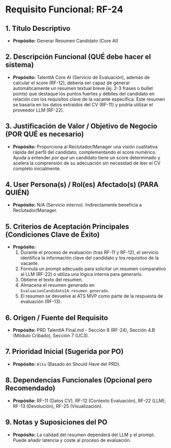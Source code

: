 # Requisito Funcional: RF-24

## 1. Título Descriptivo
* **Propósito:** Generar Resumen Candidato (Core AI)

## 2. Descripción Funcional (QUÉ debe hacer el sistema)
* **Propósito:** TalentIA Core AI (Servicio de Evaluación), además de calcular el score (RF-12), debería ser capaz de generar automáticamente un resumen textual breve (ej. 2-3 frases o bullet points) que destaque los puntos fuertes y débiles del candidato en relación con los requisitos clave de la vacante específica. Este resumen se basaría en los datos extraídos del CV (RF-11) y podría utilizar el proveedor LLM (RF-22).

## 3. Justificación de Valor / Objetivo de Negocio (POR QUÉ es necesario)
* **Propósito:** Proporciona al Reclutador/Manager una visión cualitativa rápida del perfil del candidato, complementando el score numérico. Ayuda a entender *por qué* un candidato tiene un score determinado y acelera la comprensión de su adecuación sin necesidad de leer el CV completo inicialmente.

## 4. User Persona(s) / Rol(es) Afectado(s) (PARA QUIÉN)
* **Propósito:** N/A (Servicio interno). Indirectamente beneficia a Reclutador/Manager.

## 5. Criterios de Aceptación Principales (Condiciones Clave de Éxito)
* **Propósito:**
    1.  Durante el proceso de evaluación (tras RF-11 y RF-12), el servicio identifica la información clave del candidato y los requisitos de la vacante.
    2.  Formula un prompt adecuado para solicitar un resumen comparativo al LLM (RF-22) o utiliza una lógica interna para generarlo.
    3.  Obtiene el texto del resumen.
    4.  Almacena el resumen generado en `EvaluacionCandidatoIA.resumen_generado`.
    5.  El resumen se devuelve al ATS MVP como parte de la respuesta de evaluación (RF-13).

## 6. Origen / Fuente del Requisito
* **Propósito:** PRD TalentIA FInal.md - Sección 8 (RF-24), Sección 4.B (Módulo Cribado), Sección 7 (UC3).

## 7. Prioridad Inicial (Sugerida por PO)
* **Propósito:** `Alta` (Basado en Should Have del PRD).

## 8. Dependencias Funcionales (Opcional pero Recomendado)
* **Propósito:** RF-11 (Datos CV), RF-12 (Contexto Evaluación), RF-22 (LLM), RF-13 (Devolución), RF-25 (Visualización).

## 9. Notas y Suposiciones del PO
* **Propósito:** La calidad del resumen dependerá del LLM y el prompt. Puede añadir latencia y coste al proceso de evaluación.
